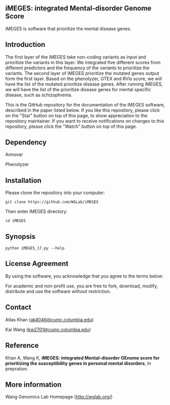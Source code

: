 ## iMEGES: integrated Mental-disorder Genome Score

iMEGES is software that prioritize the mental disease genes. 

## Introduction

The first layer of the iMEGES take non-coding variants as input and prioritize the variants in this layer. We integrated five different scores from different predictors and the frequency of the variants to prioritize the variants. The second layer of iMEGES prioritize the mutated genes output form the first layer. Based on the phenolyzer, GTEX and RVIs score, we will have the list of the mutated prioritize disease genes. After running iMEGES, we will have the list of the prioritize disease genes for mental specific disease, such as schizophrenia.

This is the GitHub repository for the documentation of the iMEGES software, described in the paper listed below. If you like this repository, please click on the "Star" button on top of this page, to show appreciation to the repository maintainer. If you want to receive notifications on changes to this repository, please click the "Watch" button on top of this page.


## Dependency
Annovar

Phenolyzer

## Installation 

Please clone the repository into your computer:

    git clone https://github.com/WGLab/iMEGES

Then enter iMEGES directory:

    cd iMEGES
    
## Synopsis

    python iMEGES_17.py --help


## License Agreement

By using the software, you acknowledge that you agree to the terms below:

For academic and non-profit use, you are free to fork, download, modify, distribute and use the software without restriction.

## Contact
Atlas Khan (ak4046@cumc.columbia.edu)

Kai Wang (kw2701@cumc.columbia.edu)

## Reference

Khan A, Wang K, **iMEGES: integrated Mental-disorder GEnome score for prioritizing the susceptibility genes in personal mental disorders**, In prepration.

## More information
Wang Genomics Lab Homepage (http://wglab.org/)



